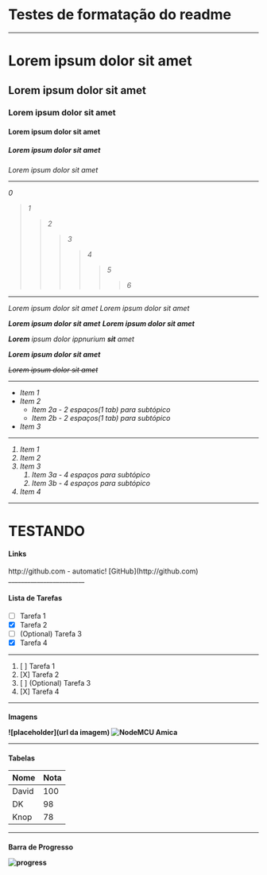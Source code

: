 # Testes de formatação do readme
________________________ 
<h1>Lorem ipsum dolor sit amet
<h2>Lorem ipsum dolor sit amet
<h3>Lorem ipsum dolor sit amet 
<h4>Lorem ipsum dolor sit amet
<h5>Lorem ipsum dolor sit amet
<h6>Lorem ipsum dolor sit amet

________________________
0
>1
>>2
>>>3
>>>>4
>>>>>5
>>>>>>6
________________________

*Lorem ipsum dolor sit amet*
_Lorem ipsum dolor sit amet_

**Lorem ipsum dolor sit amet**
__Lorem ipsum dolor sit amet__ 

_**Lorem** ipsum_ dolor ippnurium _**sit** amet_

***Lorem ipsum dolor sit amet***

~~Lorem ipsum dolor sit amet~~ 
________________________

* Item 1
* Item 2
  * Item 2a - 2 espaços(1 tab) para subtópico
  * Item 2b - 2 espaços(1 tab) para subtópico
* Item 3
________________________

1. Item 1
1. Item 2
1. Item 3
    1. Item 3a - 4 espaços para subtópico
    1. Item 3b - 4 espaços para subtópico
1. Item 4
________________________
<h1>  TESTANDO
<h4> Links</h4>
http://github.com - automatic!
[GitHub](http://github.com)
________________________
<h4> Lista de Tarefas</h4>

- [ ] Tarefa 1
- [X] Tarefa 2
- [ ] \(Optional) Tarefa 3
- [X] Tarefa 4
---
1. [ ] Tarefa 1
2. [X] Tarefa 2
3. [ ] \(Optional) Tarefa 3
4. [X] Tarefa 4
________________________
<h4> Imagens

![placeholder](url da imagem) 
![NodeMCU Amica](https://images.tcdn.com.br/img/editor/up/557243/ScreenHunter_639.jpg)

________________________
<h4> Tabelas
 
 Nome  | Nota
 ------|------
 David | 100
 DK    | 98
 Knop  | 78
 
________________________
<h4> Barra de Progresso
 
 ![progress](https://progressed.io/bar/86?title=completed"progress")
 
 
